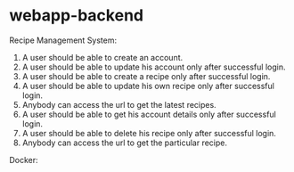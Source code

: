 # webapp-backend

Recipe Management System:

1) A user should be able to create an account.
2) A user should be able to update his account only after successful login.
3) A user should be able to create a recipe only after successful login.
4) A user should be able to update his own recipe only after successful login.
5) Anybody can access the url to get the latest recipes.
6) A user should be able to get his account details only after successful login.
7) A user should be able to delete his recipe only after successful login.
8) Anybody can access the url to get the particular recipe.

Docker:
